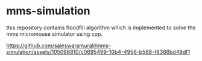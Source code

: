 # mms-simulation
this repository contains floodfill algorithm which is implemented to solve the mms micromouse simulator using cpp. 


https://github.com/saieswaramurali/mms-simulation/assets/105098810/c0695499-10b4-4956-b568-f8366bd49df1

